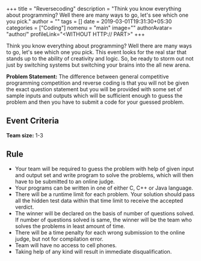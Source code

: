 +++
title = "Reversecoding"
description = "Think you know everything about programming? Well there are many ways to go, let's see which one you pick."
author = ""
tags = []
date = 2019-03-01T19:31:30+05:30
categories = ["Coding"]
nomenu = "main"
image="<BACKGROUND IMAGE FOR YOUR POST>"
authorAvatar= "author/<YOUR AVATAR>"
profileLink="<WITHOUT HTTP:// PART>"
+++

Think you know everything about programming? Well there are many ways to go, let's see which one you pick. This event looks for the real star that stands up to the ability of creativity and logic. So, be ready to storm out not just by switching systems but switching your brains into the all new arena.

**Problem Statement:** The difference between general competitive
programming competition and reverse coding is that you will not be given
the exact question statement but you will be provided with some set of
sample inputs and outputs which will be sufficient enough to guess the
problem and then you have to submit a code for your guessed problem.

## Event Criteria

**Team size:** 1-3

## Rule

-   Your team will be required to guess the problem with help of given input and output set and write program to solve the problems, which will then have to be submitted to an online judge.
-   Your programs can be written in one of either C, C++ or Java language.
-   There will be a runtime limit for each problem. Your solution should pass all the hidden test data within that time limit to receive the accepted verdict.
-   The winner will be declared on the basis of number of questions solved. If number of questions solved is same, the winner will be the team who solves the problems in least amount of time.
-   There will be a time penalty for each wrong submission to the online judge, but not for compilation error.
-   Team will have no access to cell phones.
-   Taking help of any kind will result in immediate disqualification.
